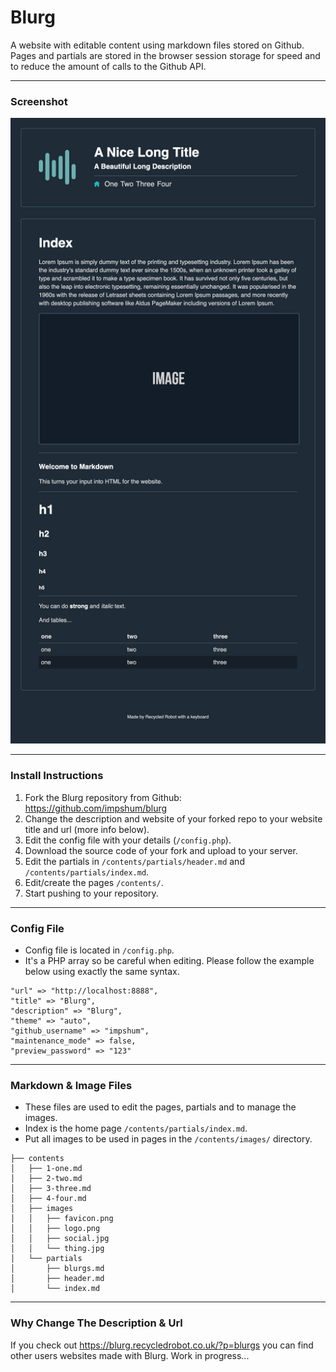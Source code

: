 # Blurg

A website with editable content using markdown files stored on Github. Pages and partials are stored in the browser session storage for speed and to reduce the amount of calls to the Github API.

* * *

### Screenshot

![](ss.jpg)

* * *

### Install Instructions

1.  Fork the Blurg repository from Github: <https://github.com/impshum/blurg>
2.  Change the description and website of your forked repo to your website title and url (more info below).
3.  Edit the config file with your details (`/config.php`).
4.  Download the source code of your fork and upload to your server.
5.  Edit the partials in `/contents/partials/header.md` and `/contents/partials/index.md`.
6.  Edit/create the pages `/contents/`.
7.  Start pushing to your repository.

* * *

### Config File

-   Config file is located in `/config.php`.
-   It's a PHP array so be careful when editing. Please follow the example below using exactly the same syntax.

```
"url" => "http://localhost:8888",
"title" => "Blurg",
"description" => "Blurg",
"theme" => "auto",
"github_username" => "impshum",
"maintenance_mode" => false,
"preview_password" => "123"
```

* * *

### Markdown & Image Files

-   These files are used to edit the pages, partials and to manage the images.
-   Index is the home page `/contents/partials/index.md`.
-   Put all images to be used in pages in the `/contents/images/` directory.

```
├── contents
│   ├── 1-one.md
│   ├── 2-two.md
│   ├── 3-three.md
│   ├── 4-four.md
│   ├── images
│   │   ├── favicon.png
│   │   ├── logo.png
│   │   ├── social.jpg
│   │   └── thing.jpg
│   └── partials
│       ├── blurgs.md
│       ├── header.md
│       └── index.md
```

* * *

### Why Change The Description & Url

If you check out https://blurg.recycledrobot.co.uk/?p=blurgs you can find other users websites made with Blurg. Work in progress...
